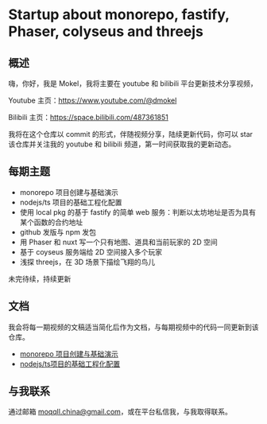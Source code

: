 # Startup about monorepo, fastify, Phaser, colyseus and threejs

## 概述

嗨，你好，我是 Mokel，我将主要在 youtube 和 bilibili 平台更新技术分享视频，

Youtube 主页：https://www.youtube.com/@dmokel

Bilibili 主页：https://space.bilibili.com/487361851

我将在这个仓库以 commit 的形式，伴随视频分享，陆续更新代码，你可以 star 该仓库并关注我的 youtube 和 bilibili 频道，第一时间获取我的更新动态。

## 每期主题

- monorepo 项目创建与基础演示
- nodejs/ts 项目的基础工程化配置
- 使用 local pkg 的基于 fastify 的简单 web 服务：判断以太坊地址是否为具有某个函数的合约地址
- github 发版与 npm 发包
- 用 Phaser 和 nuxt 写一个只有地图、道具和当前玩家的 2D 空间
- 基于 coyseus 服务端给 2D 空间接入多个玩家
- 浅探 threejs，在 3D 场景下描绘飞翔的鸟儿

未完待续，持续更新

## 文档

我会将每一期视频的文稿适当简化后作为文档，与每期视频中的代码一同更新到该仓库。

- [monorepo 项目创建与基础演示](./docs/01monorepo项目创建与基础演示.md)
- [nodejs/ts项目的基础工程化配置](./docs/02nodejsts项目的基础工程化配置.md)

## 与我联系

通过邮箱 moqqll.china@gmail.com，或在平台私信我，与我取得联系。
